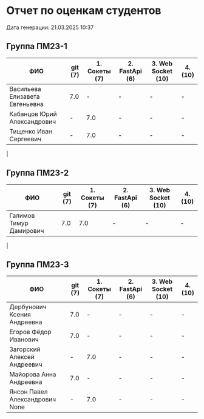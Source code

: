 # Отчет по оценкам студентов

Дата генерации: 21.03.2025 10:37

## Группа ПМ23-1

| ФИО | git (7) | 1. Сокеты (7) | 2. FastApi (6) | 3. Web Socket (10) | 4. (10) |
|---|---|---|---|---|---|
| Васильева Елизавета Евгеньевна | 7.0 | - | - | - | - |
| Кабанцов Юрий Александрович | - | 7.0 | - | - | - |
| Тищенко Иван Сергеевич | - | 7.0 | - | - | - |
|

## Группа ПМ23-2

| ФИО | git (7) | 1. Сокеты (7) | 2. FastApi (6) | 3. Web Socket (10) | 4. (10) |
|---|---|---|---|---|---|
| Галимов Тимур Дамирович | 7.0 | 7.0 | - | - | - |
|

## Группа ПМ23-3

| ФИО | git (7) | 1. Сокеты (7) | 2. FastApi (6) | 3. Web Socket (10) | 4. (10) |
|---|---|---|---|---|---|
| Дербунович Ксения Андреевна | 7.0 | - | - | - | - |
| Егоров Фёдор Иванович | 7.0 | - | - | - | - |
| Загорский Алексей Андреевич | - | 7.0 | - | - | - |
| Майорова Анна Андреевна | 7.0 | - | - | - | - |
| Янсон Павел Александрович None | - | 7.0 | - | - | - |
